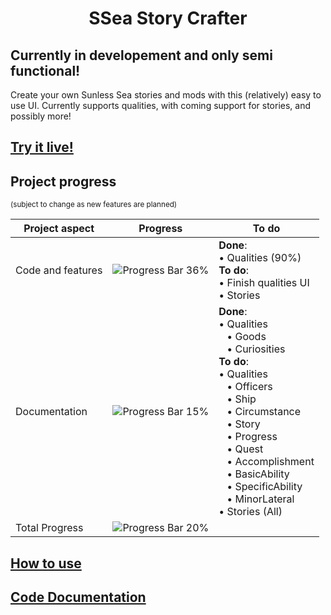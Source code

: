 <h1 align="center">SSea Story Crafter</h1>

## **Currently in developement and only semi functional!**

Create your own Sunless Sea stories and mods with this (relatively) easy to use UI. Currently supports qualities, with
coming support for stories, and possibly more!

## [Try it live!](http://magicjinn.github.io/SSea-Story-Crafter)

## Project progress 

<sup>(subject to change as new features are planned)</sup>
<!-- A total mess of HTML. I know. -->
|Project aspect|Progress|To do|
|-|-|-|
|Code and features|![Progress Bar 36%](http://progress-bar.dev/36)|**Done**:<br> • Qualities (90%)<br>**To do**: <br> • Finish qualities UI <br>• Stories |
|Documentation |![Progress Bar 15%](http://progress-bar.dev/15)|**Done**: <br>• Qualities <br>&nbsp;&nbsp; • Goods<br>&nbsp;&nbsp; • Curiosities<br>**To do**:<br>• Qualities<br>&nbsp;&nbsp; • Officers<br>&nbsp;&nbsp; • Ship<br>&nbsp;&nbsp; • Circumstance<br>&nbsp;&nbsp; • Story<br>&nbsp;&nbsp; • Progress<br>&nbsp;&nbsp; • Quest<br>&nbsp;&nbsp; • Accomplishment<br>&nbsp;&nbsp; • BasicAbility<br>&nbsp;&nbsp; • SpecificAbility<br>&nbsp;&nbsp; • MinorLateral<br>• Stories (All)|
|Total Progress|![Progress Bar 20%](http://progress-bar.dev/20)|

## [How to use](http://github.com/MagicJinn/SSea-Story-Crafter/blob/main/docs/Usage.md)

## [Code Documentation](http://github.com/MagicJinn/SSea-Story-Crafter/blob/main/docs/Documentation.md)
